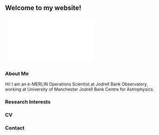## Welcome to my website!

![Lovell](./figures/275911576_10158192491852102_7087395702249941919_n%20copy.pdf)

### About Me

Hi! I am an e-MERLIN Operations Scientist at Jodrell Bank Observatory, working at University of Manchester Jodrell Bank Centre for Astrophysics.

### Research Interests

### CV

### Contact
